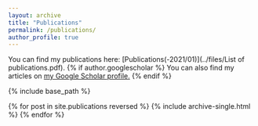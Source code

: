 ```yaml
---
layout: archive
title: "Publications"
permalink: /publications/
author_profile: true
---
```

You can find my publications here: [Publications(-2021/01)](../files/List of publications.pdf). 
{% if author.googlescholar %}
  You can also find my articles on <u><a href="{{author.googlescholar}}">my Google Scholar profile</a>.</u>
{% endif %}

{% include base_path %}

{% for post in site.publications reversed %}
  {% include archive-single.html %}
{% endfor %}
